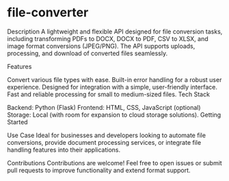 # file-converter
Description
A lightweight and flexible API designed for file conversion tasks, including transforming PDFs to DOCX, DOCX to PDF, CSV to XLSX, and image format conversions (JPEG/PNG). The API supports uploads, processing, and download of converted files seamlessly.

Features

Convert various file types with ease.
Built-in error handling for a robust user experience.
Designed for integration with a simple, user-friendly interface.
Fast and reliable processing for small to medium-sized files.
Tech Stack

Backend: Python (Flask)
Frontend: HTML, CSS, JavaScript (optional)
Storage: Local (with room for expansion to cloud storage solutions).
Getting Started

Use Case
Ideal for businesses and developers looking to automate file conversions, provide document processing services, or integrate file handling features into their applications.

Contributions
Contributions are welcome! Feel free to open issues or submit pull requests to improve functionality and extend format support.


